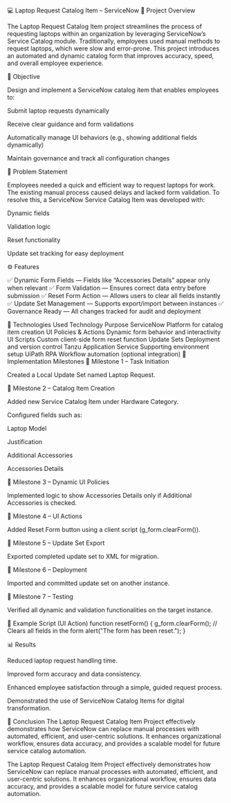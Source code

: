 💻 Laptop Request Catalog Item – ServiceNow
📘 Project Overview

The Laptop Request Catalog Item project streamlines the process of requesting laptops within an organization by leveraging ServiceNow’s Service Catalog module.
Traditionally, employees used manual methods to request laptops, which were slow and error-prone. This project introduces an automated and dynamic catalog form that improves accuracy, speed, and overall employee experience.

🎯 Objective

Design and implement a ServiceNow catalog item that enables employees to:

Submit laptop requests dynamically

Receive clear guidance and form validations

Automatically manage UI behaviors (e.g., showing additional fields dynamically)

Maintain governance and track all configuration changes

🧠 Problem Statement

Employees needed a quick and efficient way to request laptops for work.
The existing manual process caused delays and lacked form validation.
To resolve this, a ServiceNow Service Catalog Item was developed with:

Dynamic fields

Validation logic

Reset functionality

Update set tracking for easy deployment

⚙️ Features

✅ Dynamic Form Fields — Fields like “Accessories Details” appear only when relevant
✅ Form Validation — Ensures correct data entry before submission
✅ Reset Form Action — Allows users to clear all fields instantly
✅ Update Set Management — Supports export/import between instances
✅ Governance Ready — All changes tracked for audit and deployment

🧩 Technologies Used
Technology	Purpose
ServiceNow	Platform for catalog item creation
UI Policies & Actions	Dynamic form behavior and interactivity
UI Scripts	Custom client-side form reset function
Update Sets	Deployment and version control
Tanzu Application Service	Supporting environment setup
UiPath RPA	Workflow automation (optional integration)
🚀 Implementation Milestones
🔹 Milestone 1 – Task Initiation

Created a Local Update Set named Laptop Request.

🔹 Milestone 2 – Catalog Item Creation

Added new Service Catalog Item under Hardware Category.

Configured fields such as:

Laptop Model

Justification

Additional Accessories

Accessories Details

🔹 Milestone 3 – Dynamic UI Policies

Implemented logic to show Accessories Details only if Additional Accessories is checked.

🔹 Milestone 4 – UI Actions

Added Reset Form button using a client script (g_form.clearForm()).

🔹 Milestone 5 – Update Set Export

Exported completed update set to XML for migration.

🔹 Milestone 6 – Deployment

Imported and committed update set on another instance.

🔹 Milestone 7 – Testing

Verified all dynamic and validation functionalities on the target instance.

🧾 Example Script (UI Action)
function resetForm() {
    g_form.clearForm();  // Clears all fields in the form
    alert("The form has been reset.");
}

📊 Results

Reduced laptop request handling time.

Improved form accuracy and data consistency.

Enhanced employee satisfaction through a simple, guided request process.

Demonstrated the use of ServiceNow Catalog Items for digital transformation.

🏁 Conclusion
The Laptop Request Catalog Item Project effectively demonstrates how ServiceNow can replace manual processes with automated, efficient, and user-centric solutions.
It enhances organizational workflow, ensures data accuracy, and provides a scalable model for future service catalog automation.

The Laptop Request Catalog Item Project effectively demonstrates how ServiceNow can replace manual processes with automated, efficient, and user-centric solutions.
It enhances organizational workflow, ensures data accuracy, and provides a scalable model for future service catalog automation.
